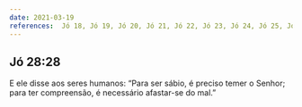 ```yaml
---
date: 2021-03-19
references:  Jó 18, Jó 19, Jó 20, Jó 21, Jó 22, Jó 23, Jó 24, Jó 25, Jó 26, Jó 27, Jó 28, Jó 29
---
```


## Jó 28:28
E ele disse aos seres humanos: “Para ser sábio, é preciso temer o Senhor; para ter compreensão, é necessário afastar-se do mal.”